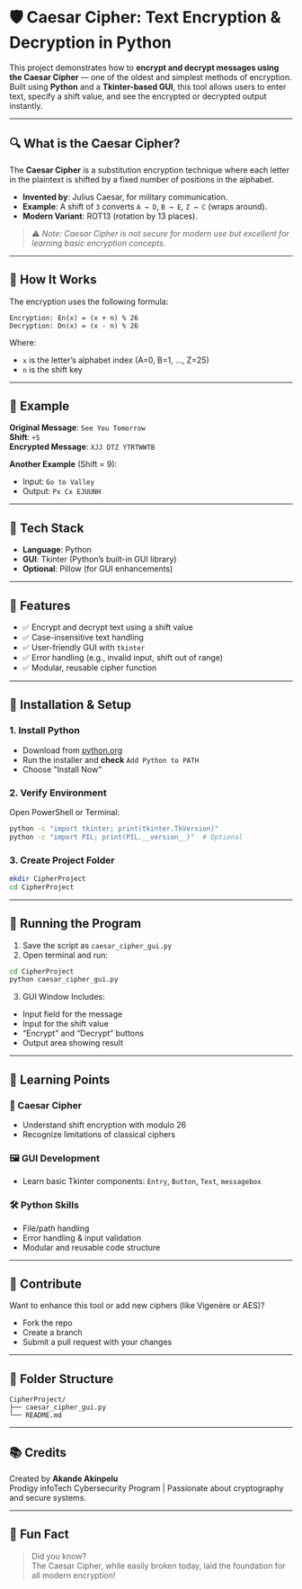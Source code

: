 
# 🛡️ Caesar Cipher: Text Encryption & Decryption in Python

This project demonstrates how to **encrypt and decrypt messages using the Caesar Cipher** — one of the oldest and simplest methods of encryption. Built using **Python** and a **Tkinter-based GUI**, this tool allows users to enter text, specify a shift value, and see the encrypted or decrypted output instantly.

---

## 🔍 What is the Caesar Cipher?

The **Caesar Cipher** is a substitution encryption technique where each letter in the plaintext is shifted by a fixed number of positions in the alphabet.

- **Invented by**: Julius Caesar, for military communication.
- **Example**: A shift of `3` converts `A → D`, `B → E`, `Z → C` (wraps around).
- **Modern Variant**: ROT13 (rotation by 13 places).

> ⚠️ *Note: Caesar Cipher is not secure for modern use but excellent for learning basic encryption concepts.*

---

## 🔐 How It Works

The encryption uses the following formula:

```
Encryption: En(x) = (x + n) % 26  
Decryption: Dn(x) = (x - n) % 26
```

Where:
- `x` is the letter’s alphabet index (A=0, B=1, ..., Z=25)
- `n` is the shift key

---

## 💬 Example

**Original Message**: `See You Tomorrow`  
**Shift**: `+5`  
**Encrypted Message**: `XJJ DTZ YTRTWWTB`

**Another Example** (Shift = 9):
- Input: `Go to Valley`
- Output: `Px Cx EJUUNH`

---

## 🧰 Tech Stack

- **Language**: Python
- **GUI**: Tkinter (Python’s built-in GUI library)
- **Optional**: Pillow (for GUI enhancements)

---

## 🚀 Features

- ✅ Encrypt and decrypt text using a shift value
- ✅ Case-insensitive text handling
- ✅ User-friendly GUI with `tkinter`
- ✅ Error handling (e.g., invalid input, shift out of range)
- ✅ Modular, reusable cipher function

---

## 🧪 Installation & Setup

### 1. Install Python

- Download from [python.org](https://www.python.org/downloads/)
- Run the installer and **check** `Add Python to PATH`
- Choose "Install Now"

### 2. Verify Environment

Open PowerShell or Terminal:

```bash
python -c "import tkinter; print(tkinter.TkVersion)"
python -c "import PIL; print(PIL.__version__)"  # Optional
```

### 3. Create Project Folder

```bash
mkdir CipherProject
cd CipherProject
```

---

## 📝 Running the Program

1. Save the script as `caesar_cipher_gui.py`
2. Open terminal and run:

```bash
cd CipherProject
python caesar_cipher_gui.py
```

3. GUI Window Includes:
- Input field for the message
- Input for the shift value
- “Encrypt” and “Decrypt” buttons
- Output area showing result

---

## 🧠 Learning Points

### 🔐 Caesar Cipher
- Understand shift encryption with modulo 26
- Recognize limitations of classical ciphers

### 🖼️ GUI Development
- Learn basic Tkinter components: `Entry`, `Button`, `Text`, `messagebox`

### 🛠️ Python Skills
- File/path handling
- Error handling & input validation
- Modular and reusable code structure

---

## 🤝 Contribute

Want to enhance this tool or add new ciphers (like Vigenère or AES)?
- Fork the repo
- Create a branch
- Submit a pull request with your changes

---

## 📂 Folder Structure

```
CipherProject/
├── caesar_cipher_gui.py
└── README.md
```

---

## 📚 Credits

Created by **Akande Akinpelu**  
Prodigy infoTech Cybersecurity Program | Passionate about cryptography and secure systems.

---

## 🧠 Fun Fact

> Did you know?  
The Caesar Cipher, while easily broken today, laid the foundation for all modern encryption!
